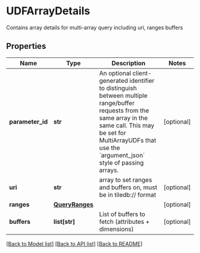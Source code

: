 # UDFArrayDetails

Contains array details for multi-array query including uri, ranges buffers

## Properties

| Name             | Type                              | Description                                                                                                                                                                                                                            | Notes      |
| ---------------- | --------------------------------- | -------------------------------------------------------------------------------------------------------------------------------------------------------------------------------------------------------------------------------------- | ---------- |
| **parameter_id** | **str**                           | An optional client-generated identifier to distinguish between multiple range/buffer requests from the same array in the same call. This may be set for MultiArrayUDFs that use the &#x60;argument_json&#x60; style of passing arrays. | [optional] |
| **uri**          | **str**                           | array to set ranges and buffers on, must be in tiledb:// format                                                                                                                                                                        | [optional] |
| **ranges**       | [**QueryRanges**](QueryRanges.md) |                                                                                                                                                                                                                                        | [optional] |
| **buffers**      | **list[str]**                     | List of buffers to fetch (attributes + dimensions)                                                                                                                                                                                     | [optional] |

[[Back to Model list]](../README.md#documentation-for-models) [[Back to API list]](../README.md#documentation-for-api-endpoints) [[Back to README]](../README.md)

